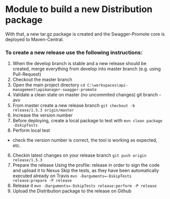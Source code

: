 # Module to build a new Distribution package

With that, a new tar.gz package is created and the Swagger-Promote core is deployed to Maven-Central.

### To create a new release use the following instructions:
1. When the develop branch is stable and a new release should be created, merge everything from develop into master branch (e.g. using Pull-Request)
2. Checkout the master branch
3. Open the main project directory
`cd C:\workspaces\api-management\apimanager-swagger-promote`
4. Validate a clean state on master (no uncommited changes)
git branch -avv
5. From master create a new release branch
`git checkout -b release/1.5.3 origin/master`
6. Increase the version number
7. Before deploying, create a local package to test with
`mvn clean package -DskipTests`
5. Perform local test
- check the version number is correct, the tool is working as expected, etc.
6. Checkin latest changes on your release branch
`git push origin release/1.5.3`
6. Prepare the release
Using the profile: release in order to sign the code and upload it to Nexus
Skip the tests, as they have been automatically executed already on Travis
`mvn -Darguments=-DskipTests release:prepare -P release`
7. Release it
`mvn -Darguments=-DskipTests release:perform -P release`
8. Upload the Distribution package to the release on Github

